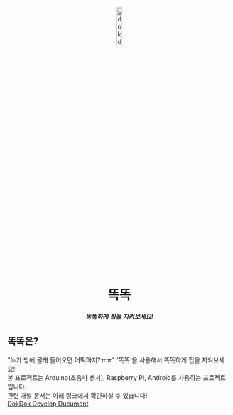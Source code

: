 <p align="center">
  <img src="https://user-images.githubusercontent.com/80940200/209508567-b4487e29-444b-4d30-a130-f0b00856ef49.svg" width="15%" alt="dokdok" />
</p>
<h1 align="center">똑똑</h1>
<h5 align="center">똑똑하게 집을 지켜보세요!</h5>

## 똑똑은?
"누가 방에 몰래 들어오면 어떡하지?ㅠㅠ" '똑똑'을 사용해서 똑똑하게 집을 지켜보세요!!</br>
본 프로젝트는 Arduino(초음파 센서), Raspberry PI, Android를 사용하는 프로젝트입니다.</br>
관련 개발 문서는 아래 링크에서 확인하실 수 있습니다!</br>
[DokDok Develop Ducument](https://minjae1230.notion.site/7b4d932e033043f7928588a11d7efbba)
